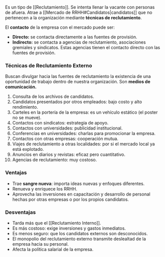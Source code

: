 Es un tipo de [[Reclutamiento]]. Se intenta llenar la vacante con personas de afuera. Atrae a [[Mercado de RRHH#Candidatos|candidatos]] que no pertenecen a la organización mediante **técnicas de reclutamiento**.

El **contacto** de la empresa con el mercado puede ser:

- **Directo:** se contacta directamente a las fuentes de provisión.
- **Indirecto:** se contacta a agencias de reclutamiento, asociaciones gremiales y sindicatos. Estas agencias tienen el contacto directo con las fuentes de provisión.

### Técnicas de Reclutamiento Externo

Buscan divulgar hacia las fuentes de reclutamiento la existencia de una oportunidad de trabajo dentro de nuestra organización. Son **medios de comunicación.**

1. Consulta de los archivos de candidatos.
2. Candidatos presentados por otros empleados: bajo costo y alto rendimiento.
3. Carteles en la portería de la empresa: es un vehículo estático (el poster no se mueve).
4. Contactos con sindicatos: estrategia de apoyo.
5. Contactos con universidades: publicidad institucional.
6. Conferencias en universidades: charlas para promocionar la empresa.
7. Contactos con otras empresas: cooperación mutua.
8. Viajes de reclutamiento a otras localidades: por si el mercado local ya está explotado.
9. Anuncios en diarios y revistas: eficaz pero cuantitativo.
10. Agencias de reclutamiento: muy costoso.

### Ventajas

- Trae **sangre nueva**: importa ideas nuevas y enfoques diferentes.
- Renueva y enriquece los RRHH.
- Aprovecha las inversiones en capacitación y desarrollo de personal hechas por otras empresas o por los propios candidatos.

### Desventajas

- Tarda más que el [[Reclutamiento Interno]].
- Es más costoso: exige inversiones y gastos inmediatos.
- Es menos seguro: que los candidatos externos son desconocidos.
- El monopolio del reclutamiento externo transmite deslealtad de la empresa hacia su personal.
- Afecta la política salarial de la empresa.
